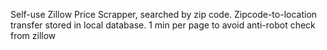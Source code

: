 Self-use Zillow Price Scrapper, searched by zip code.
Zipcode-to-location transfer stored in local database.
1 min per page to avoid anti-robot check from zillow
